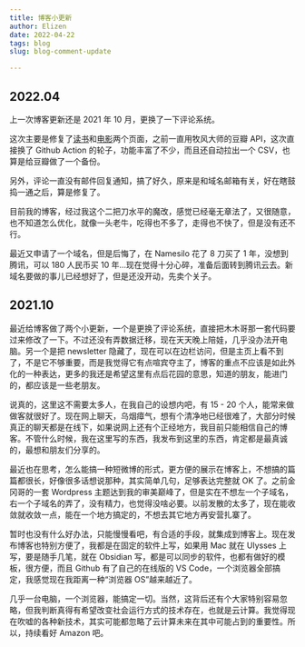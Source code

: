 ```yaml
---
title: 博客小更新
author: Elizen
date: 2022-04-22
tags: blog
slug: blog-comment-update

---
```


## 2022.04

上一次博客更新还是 2021 年 10 月，更换了一下评论系统。

这次主要是修复了[读书](https://elizen.me/books/)和[电影](https://elizen.me/movies/)两个页面，之前一直用牧风大师的豆瓣 API，这次直接换了 Github Action 的轮子，功能丰富了不少，而且还自动拉出一个 CSV，也算是给豆瓣做了一个备份。

另外，评论一直没有邮件回复通知，搞了好久，原来是和域名邮箱有关，好在瞎鼓捣一通之后，算是修复了。

目前我的博客，经过我这个二把刀水平的魔改，感觉已经毫无章法了，又很随意，也不知道怎么优化，就像一头老牛，吃得也不多了，走得也不快了，但是没有还不行。

最近又申请了一个域名，但是后悔了，在 Namesilo 花了 8 刀买了 1 年，没想到腾讯，可以 180 人民币买 10 年...现在觉得十分心碎，准备后面转到腾讯云去。新域名要做的事儿已经想好了，但是还没开动，先卖个关子。

## 2021.10
 
 最近给博客做了两个小更新，一个是更换了评论系统，直接把木木哥那一套代码要过来修改了一下。不过还没有弄数据迁移，现在天天晚上陪娃，几乎没办法开电脑。另一个是把 newsletter 隐藏了，现在可以在边栏访问，但是主页上看不到了，不是它不够重要，而是我觉得它有点喧宾夺主了，博客的重点不应该是如此外化的一种表达，更多的我还是希望这里有点后花园的意思，知道的朋友，能进门的，都应该是一些老朋友。
 
 说真的，这里这不需要太多人，在我自己的设想内吧，有 15 - 20 个人，能常来做做客就很好了。现在网上聊天，乌烟瘴气，想有个清净地已经很难了，大部分时候真正的聊天都是在线下，如果说网上还有个正经地方，我目前只能相信自己的博客。不管什么时候，我在这里写的东西，我发布到这里的东西，肯定都是最真诚的，最想和朋友们分享的。
 
 最近也在思考，怎么能搞一种短微博的形式，更方便的展示在博客上，不想搞的篇篇都很长，好像很多话想说那种，其实简单几句，足够表达完整就 OK 了。之前金冈哥的一套 Wordpress 主题达到我的审美巅峰了，但是实在不想左一个子域名，右一个子域名的弄了，没有精力，也觉得没啥必要。以前发散的太多了，现在能收敛就收敛一点，能在一个地方搞定的，不想去其它地方再安营扎寨了。
 
 暂时也没有什么好办法，只能慢慢看吧，有合适的手段，就集成到博客上。现在发布博客也特别方便了，我都是在固定的软件上写，如果用 Mac 就在 Ulysses 上写，要是随手几笔，就在 Obsidian 写，都是可以同步的软件，也都有做好的模板，很方便，而且 Github 有了自己的在线版的 VS Code，一个浏览器全部搞定，我感觉现在我距离一种“浏览器 OS”越来越近了。
 
 几乎一台电脑，一个浏览器，能搞定一切。当然，这背后还有个大家特别容易忽略，但我判断真得有希望改变社会运行方式的技术存在，也就是云计算。我觉得现在吹嘘的各种新技术，其实可能都忽略了云计算未来在其中可能占到的重要性。所以，持续看好 Amazon 吧。